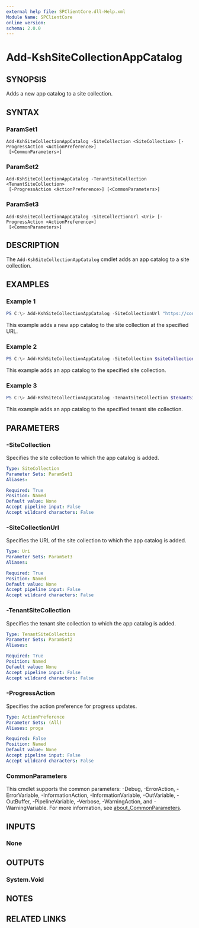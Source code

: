 ```yaml
---
external help file: SPClientCore.dll-Help.xml
Module Name: SPClientCore
online version:
schema: 2.0.0
---
```


# Add-KshSiteCollectionAppCatalog

## SYNOPSIS
Adds a new app catalog to a site collection.

## SYNTAX

### ParamSet1
```
Add-KshSiteCollectionAppCatalog -SiteCollection <SiteCollection> [-ProgressAction <ActionPreference>]
 [<CommonParameters>]
```

### ParamSet2
```
Add-KshSiteCollectionAppCatalog -TenantSiteCollection <TenantSiteCollection>
 [-ProgressAction <ActionPreference>] [<CommonParameters>]
```

### ParamSet3
```
Add-KshSiteCollectionAppCatalog -SiteCollectionUrl <Uri> [-ProgressAction <ActionPreference>]
 [<CommonParameters>]
```

## DESCRIPTION
The `Add-KshSiteCollectionAppCatalog` cmdlet adds an app catalog to a site collection.

## EXAMPLES

### Example 1
```powershell
PS C:\> Add-KshSiteCollectionAppCatalog -SiteCollectionUrl "https://contoso.sharepoint.com/sites/site1"
```

This example adds a new app catalog to the site collection at the specified URL.

### Example 2
```powershell
PS C:\> Add-KshSiteCollectionAppCatalog -SiteCollection $siteCollection
```

This example adds an app catalog to the specified site collection.

### Example 3
```powershell
PS C:\> Add-KshSiteCollectionAppCatalog -TenantSiteCollection $tenantSiteCollection
```

This example adds an app catalog to the specified tenant site collection.

## PARAMETERS

### -SiteCollection
Specifies the site collection to which the app catalog is added.

```yaml
Type: SiteCollection
Parameter Sets: ParamSet1
Aliases:

Required: True
Position: Named
Default value: None
Accept pipeline input: False
Accept wildcard characters: False
```

### -SiteCollectionUrl
Specifies the URL of the site collection to which the app catalog is added.

```yaml
Type: Uri
Parameter Sets: ParamSet3
Aliases:

Required: True
Position: Named
Default value: None
Accept pipeline input: False
Accept wildcard characters: False
```

### -TenantSiteCollection
Specifies the tenant site collection to which the app catalog is added.

```yaml
Type: TenantSiteCollection
Parameter Sets: ParamSet2
Aliases:

Required: True
Position: Named
Default value: None
Accept pipeline input: False
Accept wildcard characters: False
```

### -ProgressAction
Specifies the action preference for progress updates.

```yaml
Type: ActionPreference
Parameter Sets: (All)
Aliases: proga

Required: False
Position: Named
Default value: None
Accept pipeline input: False
Accept wildcard characters: False
```

### CommonParameters
This cmdlet supports the common parameters: -Debug, -ErrorAction, -ErrorVariable, -InformationAction, -InformationVariable, -OutVariable, -OutBuffer, -PipelineVariable, -Verbose, -WarningAction, and -WarningVariable. For more information, see [about_CommonParameters](http://go.microsoft.com/fwlink/?LinkID=113216).

## INPUTS

### None
## OUTPUTS

### System.Void
## NOTES

## RELATED LINKS

